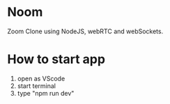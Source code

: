 # Noom

Zoom Clone using NodeJS, webRTC and webSockets.

# How to start app
1. open as VScode
2. start terminal
3. type "npm run dev"